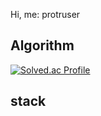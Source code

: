 Hi, me: protruser

## Algorithm
[![Solved.ac Profile](http://mazassumnida.wtf/api/v2/generate_badge?boj=protruser)](https://solved.ac/protruser/)

## stack


<!--
**protruser/protruser** is a ✨ _special_ ✨ repository because its `README.md` (this file) appears on your GitHub profile.

Here are some ideas to get you started:

- 🔭 I’m currently working on ...
- 🌱 I’m currently learning ...
- 👯 I’m looking to collaborate on ...
- 🤔 I’m looking for help with ...
- 💬 Ask me about ...
- 📫 How to reach me: ...
- 😄 Pronouns: ...
- ⚡ Fun fact: ...
-->
